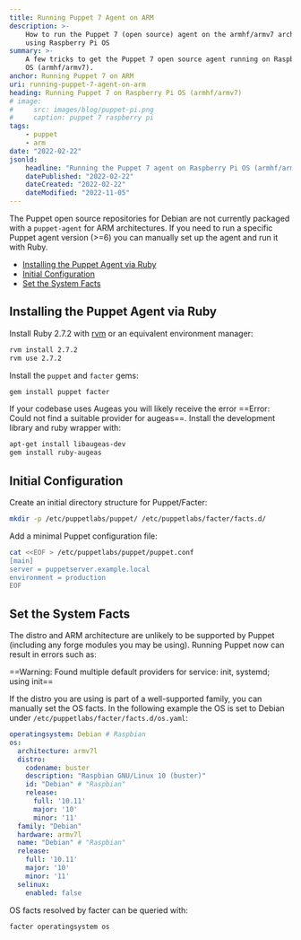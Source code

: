 ```yaml
---
title: Running Puppet 7 Agent on ARM
description: >-
    How to run the Puppet 7 (open source) agent on the armhf/armv7 architecture
    using Raspberry Pi OS
summary: >-
    A few tricks to get the Puppet 7 open source agent running on Raspberry Pi 
    OS (armhf/armv7).
anchor: Running Puppet 7 on ARM
uri: running-puppet-7-agent-on-arm
heading: Running Puppet 7 on Raspberry Pi OS (armhf/armv7)
# image:
#     src: images/blog/puppet-pi.png
#     caption: puppet 7 raspberry pi
tags:
    - puppet
    - arm
date: "2022-02-22"
jsonld:
    headline: "Running the Puppet 7 agent on Raspberry Pi OS (armhf/armv7)"
    datePublished: "2022-02-22"
    dateCreated: "2022-02-22"
    dateModified: "2022-11-05"
---
```


The Puppet open source repositories for Debian are not currently packaged
with a `puppet-agent` for ARM architectures. If you need to run a specific 
Puppet agent version (>=6) you can manually set up the agent and run it with
Ruby.

- [Installing the Puppet Agent via Ruby](#goto-installing-the-puppet-agent-via-ruby)
- [Initial Configuration](#goto-initial-configuration)
- [Set the System Facts](#goto-set-the-system-facts)

## Installing the Puppet Agent via Ruby

Install Ruby 2.7.2 with [rvm][rvm-install] or an equivalent 
environment manager:

```bash
rvm install 2.7.2
rvm use 2.7.2
```

Install the `puppet` and `facter` gems:

```bash
gem install puppet facter
```

If your codebase uses Augeas you will likely receive the error 
==Error: Could not find a suitable provider for augeas==. Install the 
development library and ruby wrapper with:

```bash
apt-get install libaugeas-dev
gem install ruby-augeas
```

## Initial Configuration

Create an initial directory structure for Puppet/Facter:

```bash
mkdir -p /etc/puppetlabs/puppet/ /etc/puppetlabs/facter/facts.d/
```

Add a minimal Puppet configuration file:

```bash
cat <<EOF > /etc/puppetlabs/puppet/puppet.conf
[main]
server = puppetserver.example.local
environment = production
EOF
```

## Set the System Facts

The distro and ARM architecture are unlikely to be supported by Puppet
(including any forge modules you may be using). Running Puppet now can
result in errors such as:

==Warning: Found multiple default providers for service: init, systemd; using init==

If the distro you are using is part of a well-supported family, you can 
manually set the OS facts. In the following example the OS is set to Debian
under `/etc/puppetlabs/facter/facts.d/os.yaml`:

```yaml
operatingsystem: Debian # Raspbian
os:
  architecture: armv7l
  distro:
    codename: buster
    description: "Raspbian GNU/Linux 10 (buster)"
    id: "Debian" # "Raspbian"
    release:
      full: '10.11'
      major: '10'
      minor: '11'
  family: "Debian"
  hardware: armv7l
  name: "Debian" # "Raspbian"
  release:
    full: '10.11'
    major: '10'
    minor: '11'
  selinux:
    enabled: false
```

OS facts resolved by facter can be queried with:

```bash
facter operatingsystem os
```

[rvm-install]: <https://rvm.io/rvm/install> "Installing RVM"
